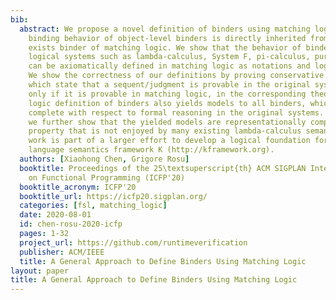 ```yaml
---
bib:
  abstract: We propose a novel definition of binders using matching logic, where the
    binding behavior of object-level binders is directly inherited from the built-in
    exists binder of matching logic. We show that the behavior of binders in various
    logical systems such as lambda-calculus, System F, pi-calculus, pure type systems,
    can be axiomatically defined in matching logic as notations and logical theories.
    We show the correctness of our definitions by proving conservative extension theorems,
    which state that a sequent/judgment is provable in the original system if and
    only if it is provable in matching logic, in the corresponding theory. Our matching
    logic definition of binders also yields models to all binders, which are deductively
    complete with respect to formal reasoning in the original systems. For lambda-calculus,
    we further show that the yielded models are representationally complete, a desired
    property that is not enjoyed by many existing lambda-calculus semantics. This
    work is part of a larger effort to develop a logical foundation for the programming
    language semantics framework K (http://kframework.org).
  authors: [Xiaohong Chen, Grigore Rosu]
  booktitle: Proceedings of the 25\textsuperscript{th} ACM SIGPLAN International Conference
    on Functional Programming (ICFP'20)
  booktitle_acronym: ICFP'20
  booktitle_url: https://icfp20.sigplan.org/
  categories: [fsl, matching_logic]
  date: 2020-08-01
  id: chen-rosu-2020-icfp
  pages: 1-32
  project_url: https://github.com/runtimeverification
  publisher: ACM/IEEE
  title: A General Approach to Define Binders Using Matching Logic
layout: paper
title: A General Approach to Define Binders Using Matching Logic
---
```

